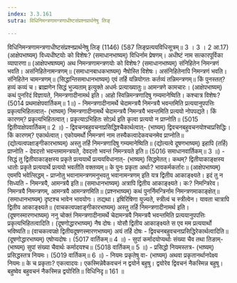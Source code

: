 ```yaml
---
index: 3.3.161
sutra: विधिनिमन्त्रणामन्त्रणाधीष्टसंप्रश्नप्रार्थनेषु लिङ्

---
```

विधिनिमन्त्रणामन्त्रणाधीष्टसंप्रश्नप्रार्थनेषु लिङ् (1146) (587 लिङ्प्रत्ययविधिसूत्रम्॥ 3 । 3 । 2 आ.17) (आक्षेपभाष्यम्) विध्यधीष्टयोः को विशेषः? (समाधानभाष्यम्) विधिर्नाम प्रेषणम्। अधीष्टं नाम सत्कारपूर्विका व्यापारणा॥ (आक्षेपभषाष्यम्) अथ निमन्त्रणामन्त्रणयोः को विशेषः? (समाधानभाष्यम्) संनिहितेन निमन्त्रणं भवति। असंनिहितेनामन्त्रणम्॥ (समाधानबाधकभाष्यम्) नैषोस्ति विशेषः। असंनिहितेनापि निमन्त्रणं भवति। संनिहितेन चामन्त्रणम्॥ (सिद्धान्तिसमाधानभाष्यम्) एवं तर्हि यन्नियोगतः कर्तव्यं तन्निमन्त्रणम्॥ किं पुनस्तत्? हव्यं कव्यं च। ब्राह्मणेन सिद्धं भुज्यताम् इत्युक्ते अधर्मः प्रत्याख्यातुः॥ आमन्त्रणे कामचारः। (आक्षेपभाष्यम्) कथं पुनरिदं विज्ञायते, निमन्त्रणादीनामर्थ इति। आहो स्विन्निमन्त्रणादिषु गम्यमानेष्विति। कश्चात्र विशेषः? (5014 प्रथमाक्षेपवार्तिकम्॥ 1॥) - निमन्त्रणादीनामर्थे चेदामन्त्रयै निमन्त्रयै भवन्तमिति प्रत्ययानुपपत्तिः प्रकृत्यभिहितत्वात्- (भाष्यम्) निमन्त्रणादीनामर्थे चेदामन्त्रयै निमन्त्रयै भवन्तमिति प्रत्ययो नोपपद्यते। किं कारणम्? प्रकृत्यभिहितत्वात्। प्रकृत्याऽभिहितः सोऽर्थ इति कृत्वा प्रत्ययो न प्राप्नोति॥ (5015 द्वितीयाक्षेपवार्तिकम्॥ 2 ॥) - द्विवचनबहुवचनाप्रसिद्धिश्चैकार्थत्वात्- (भाष्यम्) द्विवचनबहुवचनयोश्चाप्रसिद्धिः। किं कारणम्? एकार्थत्वात्। एकोयमर्थो निमन्त्रणं नाम तस्यैकत्वादेकवचनमेव प्राप्नोति॥ (द्योत्यत्वपक्षाङ्गीकारभाष्यम्) अस्तु तर्हि निमन्त्रणादिषु गम्यमानेष्विति॥ (द्योत्यत्वे दूषणभाष्यम्) इहापि (तर्हि) प्राप्नोति - देवदत्तो भवन्तमामन्त्रयते, देवदत्तो भवन्तं निमन्त्रयते इति॥ (5016 समाधानवार्तिकम्॥ 3 ॥) - सिद्धं तु द्वितीयाकाङ्क्षस्य प्रकृते प्रत्ययार्थे प्रत्ययविधानात्- (भाष्यम्) सिद्धमेतत्। कथम्? द्वितीयाकाङ्क्षस्य धातोः प्रकृते प्रत्ययार्थे प्रत्ययो भवतीति वक्तव्यम्॥ के पुनः प्रकृता अर्थाः? भावकर्मकर्तारः॥ (आक्षेपभाष्यम्) एवमपि भवेत्सिद्धम् - प्राप्नोतु भवानामन्त्रणमनुभवतु भवानामन्त्रणम् इति यत्र द्वितीय आकाङ्क्ष्यते। इदं तु न सिध्यति - निमन्त्रयै, आमन्त्रयै इति॥ (समाधानभाष्यम्) अत्रापि द्वितीय आकाङ्क्ष्यते। कः? निमन्त्रिरेव। निमन्त्रयै निमन्त्रणम्, आमन्त्रयै आमन्त्रणमिति॥ (प्रश्नभाष्यम्) कथं पुनर्निमन्त्रिर्नाम निमन्त्रणमाकाङ्क्षेत्॥ (समाधानभाष्यम्) दृष्टश्च भावेन भावयोगः। तद्यथा। इषिरिषिणा युज्यते, स्त्रीत्वं च स्त्रीत्वेन। यावता चात्रापि द्वितीय आकाङ्क्ष्यते॥ (वाचकत्वपक्षाङ्गीकारभाष्यम्) अस्तु तर्हि निमन्त्रणादीनामर्थ इति। (दूषणस्मारणभाष्यम्) ननु चोक्तं निमन्त्रणादीनामर्थे चेदामन्त्रयै निमन्त्रयै भवन्तमिति प्रत्ययानुपपत्तिः प्रकृत्यभिहितत्वादिति। (दूषणोद्धारभाष्यम्) नैष दोषः। योसौ द्वितीय आकाङ्क्ष्यते स एव मम प्रत्ययार्थो भविष्यति॥ (वाचकत्वपक्षे द्वितीयदूषणस्मारणभाष्यम्) अयं तर्हि दोषः - द्विवचनबहुवचनाप्रसिद्धिरेकार्थत्वादिति॥ (दूषणोद्धारभाष्यम्) एषोप्यदोषः। (5017 वार्तिकम्॥ 4 ॥) - सुपां कर्मादयोप्यर्थाः संख्या चैव तथा तिङाम्- (भाष्यम्) सुपां संख्या चैवार्थः कर्मादयश्च॥ (5018 वार्तिकम्॥ 5 ॥) - प्रसिद्धो नियमस्तत्र- (भाष्यम्) प्रसिद्धस्तत्र नियमः। (5019 वार्तिकम्॥ 6 ॥) - नियमः प्रकृतेषु वा- (भाष्यम्) अथवा प्रकृतानर्थानपेक्ष्य नियमः॥ के च प्रकृताः? एकत्वादयः। एकस्मिन्नेवैकवचनं न द्वयोर्न बहुषु। द्वयोरेव द्विवचनं नैकस्मिन्न बहुषु। बहुष्वेव बहुवचनं नैकस्मिन्न द्वयोरिति॥ विधिनिदृ॥ 161 ॥